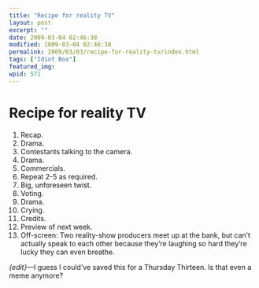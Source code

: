 ```yaml
---
title: "Recipe for reality TV"
layout: post
excerpt: ""
date: 2009-03-04 02:46:38
modified: 2009-03-04 02:46:38
permalink: 2009/03/03/recipe-for-reality-tv/index.html
tags: ["Idiot Box"]
featured_img: 
wpid: 571
---
```


# Recipe for reality TV

1. Recap.
2. Drama.
3. Contestants talking to the camera.
4. Drama.
5. Commercials.
6. Repeat 2-5 as required.
7. Big, unforeseen twist.
8. Voting.
9. Drama.
10. Crying.
11. Credits.
12. Preview of next week.
13. Off-screen: Two reality-show producers meet up at the bank, but can’t actually speak to each other because they’re laughing so hard they’re lucky they can even breathe.

*{edit}*—I guess I could’ve saved this for a Thursday Thirteen. Is that even a meme anymore?